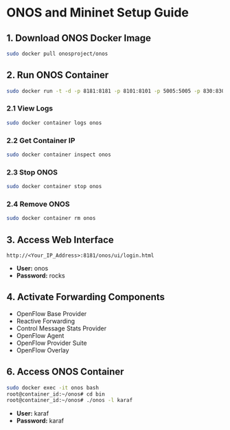
# ONOS and Mininet Setup Guide

## 1. Download ONOS Docker Image

```bash
sudo docker pull onosproject/onos
```

## 2. Run ONOS Container

```bash
sudo docker run -t -d -p 8181:8181 -p 8101:8101 -p 5005:5005 -p 830:830 --name onos onosproject/onos
```

### 2.1 View Logs

```bash
sudo docker container logs onos
```

### 2.2 Get Container IP

```bash
sudo docker container inspect onos
```

### 2.3 Stop ONOS

```bash
sudo docker container stop onos
```

### 2.4 Remove ONOS

```bash
sudo docker container rm onos
```

## 3. Access Web Interface

```
http://<Your_IP_Address>:8181/onos/ui/login.html
```

- **User:** onos
- **Password:** rocks

## 4. Activate Forwarding Components

- OpenFlow Base Provider  
- Reactive Forwarding  
- Control Message Stats Provider  
- OpenFlow Agent  
- OpenFlow Provider Suite  
- OpenFlow Overlay

## 6. Access ONOS Container

```bash
sudo docker exec -it onos bash
root@container_id:~/onos# cd bin
root@container_id:~/onos# ./onos -l karaf
```

- **User:** karaf  
- **Password:** karaf

